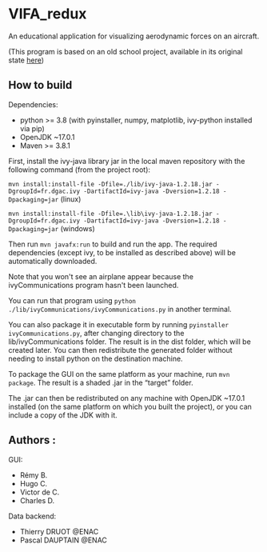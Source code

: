 # VIFA_redux

An educational application for visualizing aerodynamic forces on an aircraft.

(This program is based on an old school project, available in its original state [here](https://gitlab.com/KirrimK/Vifa-2022))

## How to build

Dependencies:
- python >= 3.8 (with pyinstaller, numpy, matplotlib, ivy-python installed via pip)
- OpenJDK ~17.0.1
- Maven >= 3.8.1

First, install the ivy-java library jar in the local maven repository with the following command
(from the project root):

```mvn install:install-file -Dfile=./lib/ivy-java-1.2.18.jar -DgroupId=fr.dgac.ivy -DartifactId=ivy-java -Dversion=1.2.18 -Dpackaging=jar``` (linux)

```mvn install:install-file -Dfile=.\lib\ivy-java-1.2.18.jar -DgroupId=fr.dgac.ivy -DartifactId=ivy-java -Dversion=1.2.18 -Dpackaging=jar``` (windows)

Then run ```mvn javafx:run``` to build and run the app. The required dependencies
(except ivy, to be installed as described above) will be automatically downloaded.

Note that you won't see an airplane appear because the ivyCommunications program hasn't been launched.

You can run that program using ```python ./lib/ivyCommunications/ivyCommunications.py``` in another terminal.

You can also package it in executable form by running ``pyinstaller ivyCommunications.py``,
after changing directory to the lib/ivyCommunications folder.
The result is in the dist folder, which will be created later.
You can then redistribute the generated folder without needing to install python on the destination machine.

To package the GUI on the same platform as your machine, run ``mvn package``.
The result is a shaded .jar in the “target” folder.

The .jar can then be redistributed on any machine with OpenJDK ~17.0.1 installed
(on the same platform on which you built the project),
or you can include a copy of the JDK with it.

## Authors :

GUI:
- Rémy B.
- Hugo C.
- Victor de C.
- Charles D.

Data backend:
- Thierry DRUOT @ENAC
- Pascal DAUPTAIN @ENAC
